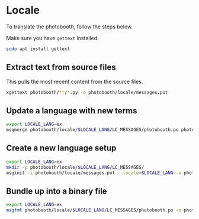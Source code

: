 # Locale

To translate the photobooth, follow the steps below.

Make sure you have `gettext` installed.

```bash
sudo apt install gettext
```

## Extract text from source files

This pulls the most recent content from the source files.

```bash
xgettext photobooth/**/*.py -o photobooth/locale/messages.pot
```

## Update a language with new terms

```bash
export LOCALE_LANG=ex
msgmerge photobooth/locale/$LOCALE_LANG/LC_MESSAGES/photobooth.po photobooth/locale/messages.pot -o photobooth/locale/$LOCALE_LANG/LC_MESSAGES/photobooth.po
```

## Create a new language setup

```bash
export LOCALE_LANG=ex
mkdir -p photobooth/locale/$LOCALE_LANG/LC_MESSAGES/
msginit -i photobooth/locale/messages.pot --locale=$LOCALE_LANG -o photobooth/locale/$LOCALE_LANG/LC_MESSAGES/photobooth.po
```

## Bundle up into a binary file

```bash
export LOCALE_LANG=ex
msgfmt photobooth/locale/$LOCALE_LANG/LC_MESSAGES/photobooth.po -o photobooth/locale/$LOCALE_LANG/LC_MESSAGES/photobooth.mo
```
